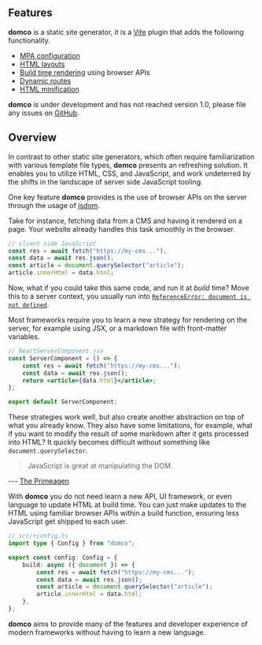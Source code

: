 ## Features

**domco** is a static site generator, it is a [Vite](https://vitejs.dev) plugin that adds the following functionality.

-   [MPA configuration](https://domco.robino.dev/docs/learn/#html)
-   [HTML layouts](https://domco.robino.dev/docs/learn/#layout)
-   [Build time rendering](https://domco.robino.dev/docs/learn/#build) using browser APIs
-   [Dynamic routes](https://domco.robino.dev/docs/learn/#dynamic-routes)
-   [HTML minification](https://domco.robino.dev/docs/learn/#html-minification)

**domco** is under development and has not reached version 1.0, please file any issues on [GitHub](https://github.com/rossrobino/domco/issues).

## Overview

In contrast to other static site generators, which often require familiarization with various template file types, **domco** presents an refreshing solution. It enables you to utilize HTML, CSS, and JavaScript, and work undeterred by the shifts in the landscape of server side JavaScript tooling.

One key feature **domco** provides is the use of browser APIs on the server through the usage of [jsdom](https://github.com/jsdom/jsdom).

Take for instance, fetching data from a CMS and having it rendered on a page. Your website already handles this task smoothly in the browser.

```js
// client side JavaScript
const res = await fetch("https://my-cms...");
const data = await res.json();
const article = document.querySelector("article");
article.innerHtml = data.html;
```

Now, what if you could take this same code, and run it at _build_ time? Move this to a server context, you usually run into [`ReferenceError: document is not defined`](https://www.google.com/search?q=document+is+not+defined).

Most frameworks require you to learn a new strategy for rendering on the server, for example using JSX, or a markdown file with front-matter variables.

```jsx
// ReactServerComponent.jsx
const ServerComponent = () => {
    const res = await fetch("https://my-cms...");
    const data = await res.json();
    return <article>{data.html}</article>;
};

export default ServerComponent;
```

These strategies work well, but also create another abstraction on top of what you already know. They also have some limitations, for example, what if you want to modify the result of some markdown after it gets processed into HTML? It quickly becomes difficult without something like `document.querySelector`.

> JavaScript is great at manipulating the DOM.

--- [The Primeagen](https://youtu.be/UdCXUVhVSEE?t=3202)

With **domco** you do not need learn a new API, UI framework, or even language to update HTML at build time. You can just make updates to the HTML using familiar browser APIs within a build function, ensuring less JavaScript get shipped to each user.

```ts
// src/+config.ts
import type { Config } from "domco";

export const config: Config = {
	build: async ({ document }) => {
		const res = await fetch("https://my-cms...");
		const data = await res.json();
		const article = document.querySelector("article");
		article.innerHtml = data.html;
	},
};
```

**domco** aims to provide many of the features and developer experience of modern frameworks without having to learn a new language.
